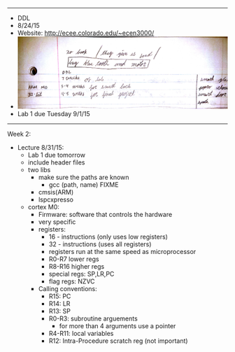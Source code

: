 
---
*  DDL
  *  8/24/15
  *  Website: http://ecee.colorado.edu/~ecen3000/
  *  ![Lecture 1](https://github.com/Matt-McNichols/perl/blob/master/DDL/class_8_24_15.jpg)
  *  Lab 1 due Tuesday 9/1/15

---
Week 2:

* Lecture 8/31/15:
  * Lab 1 due tomorrow
  * include header files
  * two libs
    * make sure the paths are known
      * gcc (path, name) FIXME
    * cmsis(ARM)
    * lspcxpresso
  * cortex M0:
    * Firmware: software that controls the hardware
    * very specific
    * registers:
      * 16 - instructions (only uses low registers)
      * 32 - instructions (uses all registers)
      * registers run at the same speed as microprocessor
      * R0-R7  lower regs
      * R8-R16 higher regs
      * special regs: SP,LR,PC
      * flag regs:  NZVC
    * Calling conventions:
      * R15: PC
      * R14: LR
      * R13: SP
      * R0-R3: subroutine arguements
        * for more than 4 arguments use a pointer
      * R4-R11: local variables
      * R12:  Intra-Procedure scratch reg (not important)

